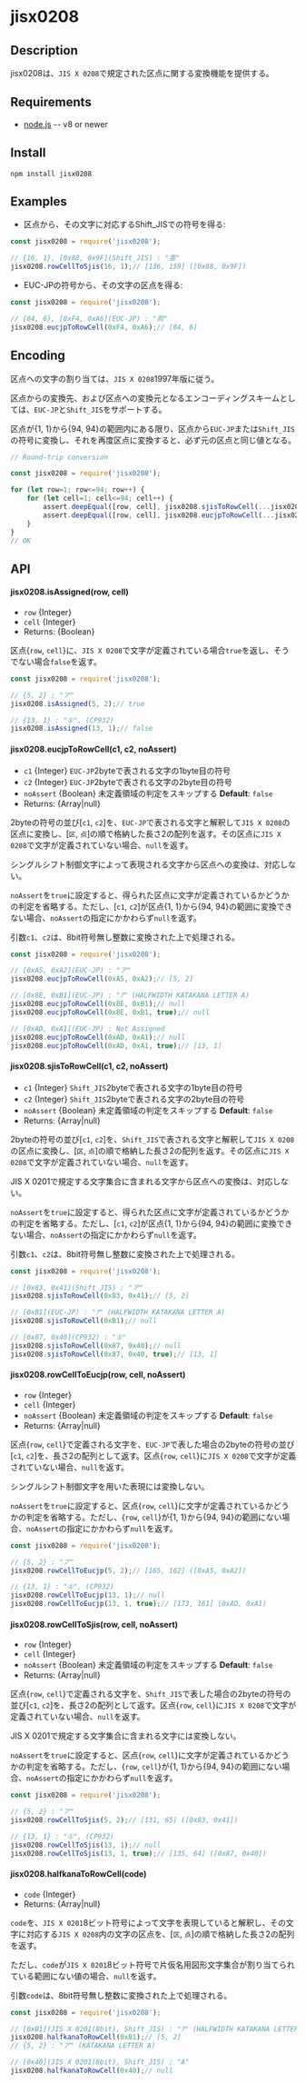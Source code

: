 # jisx0208


## Description

jisx0208は、`JIS X 0208`で規定された区点に関する変換機能を提供する。


## Requirements

* [node.js](http://nodejs.org/) -- v8 or newer


## Install

    npm install jisx0208


## Examples

* 区点から、その文字に対応するShift_JISでの符号を得る:

```javascript
const jisx0208 = require('jisx0208');

// {16, 1}, [0x88, 0x9F](Shift_JIS) : "亜"
jisx0208.rowCellToSjis(16, 1);// [136, 159] ([0x88, 0x9F])
```

* EUC-JPの符号から、その文字の区点を得る:

```javascript
const jisx0208 = require('jisx0208');

// {84, 6}, [0xF4, 0xA6](EUC-JP) : "熙"
jisx0208.eucjpToRowCell(0xF4, 0xA6);// [84, 6]
```


## Encoding

区点への文字の割り当ては、`JIS X 0208`1997年版に従う。

区点からの変換先、および区点への変換元となるエンコーディングスキームとしては、`EUC-JP`と`Shift_JIS`をサポートする。

区点が{1, 1}から{94, 94}の範囲内にある限り、区点から`EUC-JP`または`Shift_JIS`の符号に変換し、それを再度区点に変換すると、必ず元の区点と同じ値となる。

```javascript
// Round-trip conversion

const jisx0208 = require('jisx0208');

for (let row=1; row<=94; row++) {
	for (let cell=1; cell<=94; cell++) {
		assert.deepEqual([row, cell], jisx0208.sjisToRowCell(...jisx0208.rowCellToSjis(row, cell, true), true));
		assert.deepEqual([row, cell], jisx0208.eucjpToRowCell(...jisx0208.rowCellToEucjp(row, cell, true), true));
	}
}
// OK
```


## API

#### jisx0208.isAssigned(row, cell)

* `row` {Integer}
* `cell` {Integer}
* Returns: {Boolean}

区点{`row`, `cell`}に、`JIS X 0208`で文字が定義されている場合`true`を返し、そうでない場合`false`を返す。

```javascript
const jisx0208 = require('jisx0208');

// {5, 2} : "ア"
jisx0208.isAssigned(5, 2);// true

// {13, 1} : "①", (CP932)
jisx0208.isAssigned(13, 1);// false
```


#### jisx0208.eucjpToRowCell(c1, c2, noAssert)

* `c1` {Integer} `EUC-JP`2byteで表される文字の1byte目の符号
* `c2` {Integer} `EUC-JP`2byteで表される文字の2byte目の符号
* `noAssert` {Boolean} 未定義領域の判定をスキップする **Default**: `false`
* Returns: {Array|null}

2byteの符号の並び[`c1`, `c2`]を、`EUC-JP`で表される文字と解釈して`JIS X 0208`の区点に変換し、[`区`, `点`]の順で格納した長さ2の配列を返す。その区点に`JIS X 0208`で文字が定義されていない場合、`null`を返す。

シングルシフト制御文字によって表現される文字から区点への変換は、対応しない。

`noAssert`を`true`に設定すると、得られた区点に文字が定義されているかどうかの判定を省略する。ただし、[`c1`, `c2`]が区点{1, 1}から{94, 94}の範囲に変換できない場合、`noAssert`の指定にかかわらず`null`を返す。

引数`c1`、`c2`は、8bit符号無し整数に変換された上で処理される。

```javascript
const jisx0208 = require('jisx0208');

// [0xA5, 0xA2](EUC-JP) : "ア"
jisx0208.eucjpToRowCell(0xA5, 0xA2);// [5, 2]

// [0x8E, 0xB1](EUC-JP) : "ｱ" (HALFWIDTH KATAKANA LETTER A)
jisx0208.eucjpToRowCell(0x8E, 0xB1);// null
jisx0208.eucjpToRowCell(0x8E, 0xB1, true);// null

// [0xAD, 0xA1](EUC-JP) : Not Assigned
jisx0208.eucjpToRowCell(0xAD, 0xA1);// null
jisx0208.eucjpToRowCell(0xAD, 0xA1, true);// [13, 1]
```


#### jisx0208.sjisToRowCell(c1, c2, noAssert)

* `c1` {Integer} `Shift_JIS`2byteで表される文字の1byte目の符号
* `c2` {Integer} `Shift_JIS`2byteで表される文字の2byte目の符号
* `noAssert` {Boolean} 未定義領域の判定をスキップする **Default**: `false`
* Returns: {Array|null}

2byteの符号の並び[`c1`, `c2`]を、`Shift_JIS`で表される文字と解釈して`JIS X 0208`の区点に変換し、[`区`, `点`]の順で格納した長さ2の配列を返す。その区点に`JIS X 0208`で文字が定義されていない場合、`null`を返す。

JIS X 0201で規定する文字集合に含まれる文字から区点への変換は、対応しない。

`noAssert`を`true`に設定すると、得られた区点に文字が定義されているかどうかの判定を省略する。ただし、[`c1`, `c2`]が区点{1, 1}から{94, 94}の範囲に変換できない場合、`noAssert`の指定にかかわらず`null`を返す。

引数`c1`、`c2`は、8bit符号無し整数に変換された上で処理される。

```javascript
const jisx0208 = require('jisx0208');

// [0x83, 0x41](Shift_JIS) : "ア"
jisx0208.sjisToRowCell(0x83, 0x41);// [5, 2]

// [0xB1](EUC-JP) : "ｱ" (HALFWIDTH KATAKANA LETTER A)
jisx0208.sjisToRowCell(0xB1);// null

// [0x87, 0x40](CP932) : "①"
jisx0208.sjisToRowCell(0x87, 0x40);// null
jisx0208.sjisToRowCell(0x87, 0x40, true);// [13, 1]
```


#### jisx0208.rowCellToEucjp(row, cell, noAssert)

* `row` {Integer} 
* `cell` {Integer} 
* `noAssert` {Boolean} 未定義領域の判定をスキップする **Default**: `false`
* Returns: {Array|null}

区点{`row`, `cell`}で定義される文字を、`EUC-JP`で表した場合の2byteの符号の並び[`c1`, `c2`]を、長さ2の配列として返す。区点{`row`, `cell`}に`JIS X 0208`で文字が定義されていない場合、`null`を返す。

シングルシフト制御文字を用いた表現には変換しない。

`noAssert`を`true`に設定すると、区点{`row`, `cell`}に文字が定義されているかどうかの判定を省略する。ただし、{`row`, `cell`}が{1, 1}から{94, 94}の範囲にない場合、`noAssert`の指定にかかわらず`null`を返す。

```javascript
const jisx0208 = require('jisx0208');

// {5, 2} : "ア"
jisx0208.rowCellToEucjp(5, 2);// [165, 162] ([0xA5, 0xA2])

// {13, 1} : "①", (CP932)
jisx0208.rowCellToEucjp(13, 1);// null
jisx0208.rowCellToEucjp(13, 1, true);// [173, 161] (0xAD, 0xA1)
```


#### jisx0208.rowCellToSjis(row, cell, noAssert)

* `row` {Integer} 
* `cell` {Integer} 
* `noAssert` {Boolean} 未定義領域の判定をスキップする **Default**: `false`
* Returns: {Array|null}

区点{`row`, `cell`}で定義される文字を、`Shift_JIS`で表した場合の2byteの符号の並び[`c1`, `c2`]を、長さ2の配列として返す。区点{`row`, `cell`}に`JIS X 0208`で文字が定義されていない場合、`null`を返す。

JIS X 0201で規定する文字集合に含まれる文字には変換しない。

`noAssert`を`true`に設定すると、区点{`row`, `cell`}に文字が定義されているかどうかの判定を省略する。ただし、{`row`, `cell`}が{1, 1}から{94, 94}の範囲にない場合、`noAssert`の指定にかかわらず`null`を返す。

```javascript
const jisx0208 = require('jisx0208');

// {5, 2} : "ア"
jisx0208.rowCellToSjis(5, 2);// [131, 65] ([0x83, 0x41])

// {13, 1} : "①", (CP932)
jisx0208.rowCellToSjis(13, 1);// null
jisx0208.rowCellToSjis(13, 1, true);// [135, 64] ([0x87, 0x40])
```


#### jisx0208.halfkanaToRowCell(code)

* `code` {Integer}
* Returns: {Array|null}

`code`を、`JIS X 0201`8ビット符号によって文字を表現していると解釈し、その文字に対応する`JIS X 0208`内の文字の区点を、[`区`, `点`]の順で格納した長さ2の配列を返す。

ただし、`code`が`JIS X 0201`8ビット符号で片仮名用図形文字集合が割り当てられている範囲にない値の場合、`null`を返す。

引数`code`は、8bit符号無し整数に変換された上で処理される。

```javascript
const jisx0208 = require('jisx0208');

// [0xB1](JIS X 0201(8bit), Shift_JIS) : "ｱ" (HALFWIDTH KATAKANA LETTER A)
jisx0208.halfkanaToRowCell(0xB1);// [5, 2]
// {5, 2} : "ア" (KATAKANA LETTER A)

// [0x40](JIS X 0201(8bit), Shift_JIS) ; "A"
jisx0208.halfkanaToRowCell(0x40);// null
```

